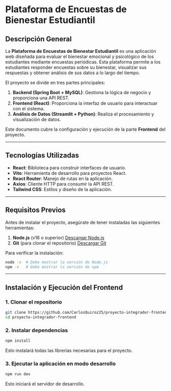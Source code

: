 # Plataforma de Encuestas de Bienestar Estudiantil

## Descripción General
La **Plataforma de Encuestas de Bienestar Estudiantil** es una aplicación web diseñada para evaluar el bienestar emocional y psicológico de los estudiantes mediante encuestas periódicas. Esta plataforma permite a los estudiantes responder encuestas sobre su bienestar, visualizar sus respuestas y obtener análisis de sus datos a lo largo del tiempo.

El proyecto se divide en tres partes principales:
1. **Backend (Spring Boot + MySQL)**: Gestiona la lógica de negocio y proporciona una API REST.
2. **Frontend (React)**: Proporciona la interfaz de usuario para interactuar con el sistema.
3. **Análisis de Datos (Streamlit + Python)**: Realiza el procesamiento y visualización de datos.

Este documento cubre la configuración y ejecución de la parte **Frontend** del proyecto.

---

## Tecnologías Utilizadas
- **React**: Biblioteca para construir interfaces de usuario.
- **Vite**: Herramienta de desarrollo para proyectos React.
- **React Router**: Manejo de rutas en la aplicación.
- **Axios**: Cliente HTTP para consumir la API REST.
- **Tailwind CSS**: Estilos y diseño de la aplicación.

---

## Requisitos Previos
Antes de instalar el proyecto, asegúrate de tener instaladas las siguientes herramientas:
1. **Node.js** (v16 o superior) [Descargar Node.js](https://nodejs.org/)
2. **Git** (para clonar el repositorio) [Descargar Git](https://git-scm.com/)

Para verificar la instalación:
```sh
node -v  # Debe mostrar la versión de Node.js
npm -v   # Debe mostrar la versión de npm
```

---

## Instalación y Ejecución del Frontend
### 1. Clonar el repositorio
```sh
git clone https://github.com/CarlosQuiroz25/proyecto-integrador-frontend.git
cd proyecto-integrador-frontend
```

### 2. Instalar dependencias
```sh
npm install
```
Esto instalará todas las librerías necesarias para el proyecto.


### 3. Ejecutar la aplicación en modo desarrollo
```sh
npm run dev
```
Esto iniciará el servidor de desarrollo.


